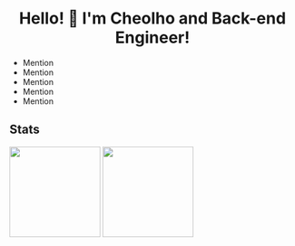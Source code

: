 <h1 align="center"> Hello! 👋  I'm Cheolho and Back-end Engineer!</h1>

* Mention
* Mention
* Mention
* Mention
* Mention


## Stats
<p align="left">
<img height='160' src="https://github-readme-stats.vercel.app/api?username=CheolhoJeon&show_icons=true&count_private=true">
<img height='160' src="https://github-readme-stats.vercel.app/api/top-langs/?username=CheolhoJeon">
</p>
